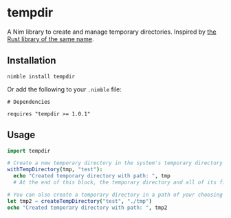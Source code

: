 # tempdir

A Nim library to create and manage temporary directories. Inspired by [the Rust library of the same name](https://github.com/rust-lang-nursery/tempdir).

## Installation

```
nimble install tempdir
```

Or add the following to your `.nimble` file:

```
# Dependencies

requires "tempdir >= 1.0.1"
```

## Usage

```nim
import tempdir

# Create a new temporary directory in the system's temporary directory path, with directories having the prefix `test`.
withTempDirectory(tmp, "test"):
  echo "Created temporary directory with path: ", tmp
  # At the end of this block, the temporary directory and all of its files will be deleted

# You can also create a temporary directory in a path of your choosing using the `createTempDirectory` procedure
let tmp2 = createTempDirectory("test", "./tmp")
echo "Created temporary directory with path: ", tmp2
```
